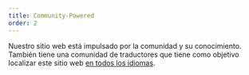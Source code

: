 ```yaml
---
title: Community-Powered
order: 2
---
```


Nuestro sitio web está impulsado por la comunidad y su conocimiento. También tiene una comunidad de traductores que tiene como objetivo localizar este sitio web [en todos los idiomas](http://ramong.us/languages).
